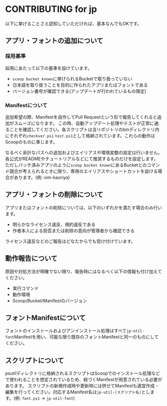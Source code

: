 # CONTRIBUTING for jp

以下に挙げることさえ認知していただければ、基本なんでもOKです。

## アプリ・フォントの追加について

### 採用基準

採用にあたって以下の基準を設けています。

- `scoop bucket known`に挙げられるBucketで取り扱っていない
- 日本語を取り扱うことを目的に作られたアプリまたはフォントである
- バージョン番号が確認できる(アップデートが行われているもの限定)

### Manifestについて

追加希望の際、Manifestを自作してPull Requestという形で報告してくれると追加がスムーズになります。
この時、自動アップデート処理やテストが正常に通ることを確認してください。各スクリプトは当リポジトリのbinディレクトリ内にそれぞれ`checkver.ps1` `test.ps1`として格納されています。これらの動作はScoopのものに準じます。

なるべく余計なパスへの追加およびエイリアスや環境変数の設定は行いません。各公式がREADMEやチュートリアルなどにて推奨するものだけを設定します。
ただしパッチ済みアプリのように`scoop bucket known`にあるBucketとのコマンド競合が考えられるときに限り、専用のエイリアスやショートカットを設ける場合があります。(例: vim-kaoriya)

## アプリ・フォントの削除について

アプリまたはフォントの削除については、以下のいずれかを満たす場合のみ行います。

- 明らかなライセンス違反、規約違反である
- 作者本人による拒否または削除の意向が管理者から確認できる

ライセンス違反などのご報告はどなたからでも受け付けています。

## 動作報告について

原因や対処方法が明確でない限り、報告時にはなるべく以下の情報も付け加えてください。

- 実行コマンド
- 動作環境
- Scoop/Bucket/Manifestのバージョン

## フォントManifestについて

フォントのインストールおよびアンインストール処理はすべて`jp-util-font`Manifestを用い、可能な限り既存のフォントManifestと同一のものにしてください。

## スクリプトについて

psutilディレクトリに格納されるスクリプトはScoopでのインストール処理などで使われることを想定されているため、紐づくManifestが用意されている必要があります。
スクリプトの新規作成時や更新時には併せてManifestも適宜作成・編集を行ってください。対応するManifest名は`jp-util-(スクリプト名)`とします。(例: `font.ps1` → `jp-util-font`)

